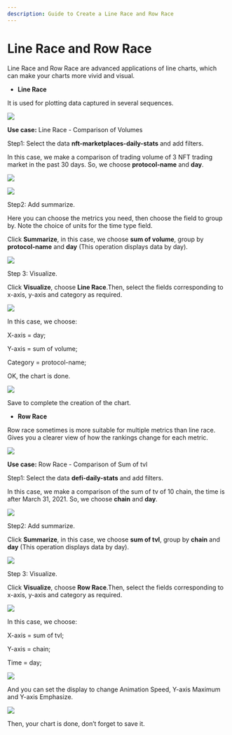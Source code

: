 ```yaml
---
description: Guide to Create a Line Race and Row Race
---
```


# Line Race and Row Race

Line Race and Row Race are advanced applications of line charts, which can make your charts more vivid and visual.

* **Line Race**

It is used for plotting data captured in several sequences.&#x20;

![](<../../.gitbook/assets/0 (3)>)

**Use case:** Line Race - Comparison of Volumes

Step1: Select the data **nft-marketplaces-daily-stats** and add filters.

In this case, we make a comparison of trading volume of 3 NFT trading market in the past 30 days. So, we choose **protocol-name** and **day**.

![](<../../.gitbook/assets/1 (1)>)

![](<../../.gitbook/assets/2 (6)>)

Step2: Add summarize.

Here you can choose the metrics you need, then choose the field to group by. Note the choice of units for the time type field.

Click **Summarize**, in this case, we choose **sum of volume**, group by **protocol-name** and **day** (This operation displays data by day).

![](<../../.gitbook/assets/3 (1)>)

Step 3: Visualize.

Click **Visualize**, choose **Line Race**.Then, select the fields corresponding to x-axis, y-axis and category as required.

![](<../../.gitbook/assets/4 (4)>)

In this case, we choose:

X-axis = day;

Y-axis = sum of volume;

Category = protocol-name;

OK, the chart is done.

![](<../../.gitbook/assets/5 (2)>)

Save to complete the creation of the chart.

* **Row Race**

Row race sometimes is more suitable for multiple metrics than line race. Gives you a clearer view of how the rankings change for each metric.

![](<../../.gitbook/assets/6 (4)>)

**Use case:** Row Race - Comparison of Sum of tvl

Step1: Select the data **defi-daily-stats** and add filters.

In this case, we make a comparison of the sum of tv of 10 chain, the time is after March 31, 2021. So, we choose **chain** and **day**.

![](../../.gitbook/assets/7)

Step2: Add summarize.

Click **Summarize**, in this case, we choose **sum of tvl**, group by **chain** and **day** (This operation displays data by day).

![](<../../.gitbook/assets/8 (2)>)

Step 3: Visualize.

Click **Visualize**, choose **Row Race**.Then, select the fields corresponding to x-axis, y-axis and category as required.

![](<../../.gitbook/assets/9 (1)>)

In this case, we choose:

X-axis = sum of tvl;

Y-axis = chain;

Time = day;

![](<../../.gitbook/assets/10 (1)>)

And you can set the display to change Animation Speed, Y-axis Maximum and Y-axis Emphasize.

![](<../../.gitbook/assets/11 (1)>)

Then, your chart is done, don’t forget to save it.
